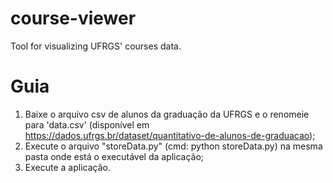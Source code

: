 # course-viewer
Tool for visualizing UFRGS' courses data.

# Guia
1. Baixe o arquivo csv de alunos da graduação da UFRGS e o renomeie para 'data.csv' (disponível em https://dados.ufrgs.br/dataset/quantitativo-de-alunos-de-graduacao);
2. Execute o arquivo "storeData.py" (cmd: python storeData.py) na mesma pasta onde está o executável da aplicação;
3. Execute a aplicação.



